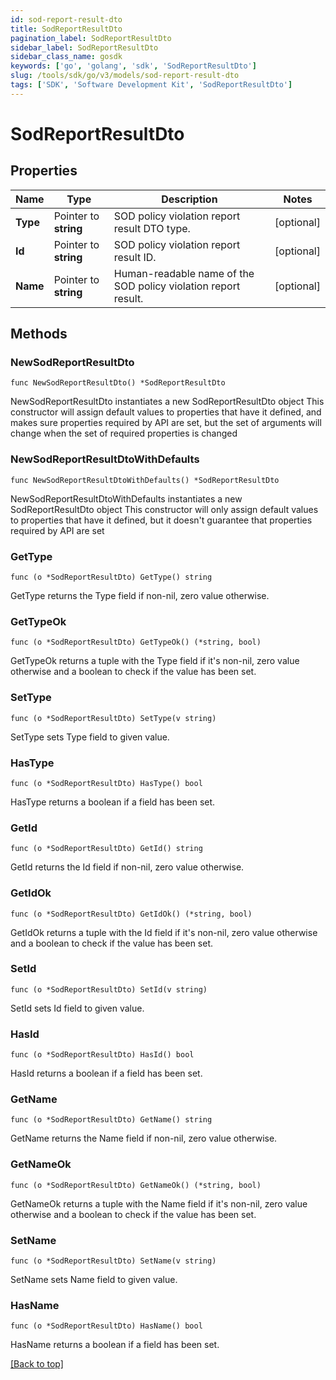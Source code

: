 ```yaml
---
id: sod-report-result-dto
title: SodReportResultDto
pagination_label: SodReportResultDto
sidebar_label: SodReportResultDto
sidebar_class_name: gosdk
keywords: ['go', 'golang', 'sdk', 'SodReportResultDto'] 
slug: /tools/sdk/go/v3/models/sod-report-result-dto
tags: ['SDK', 'Software Development Kit', 'SodReportResultDto']
---
```


# SodReportResultDto

## Properties

Name | Type | Description | Notes
------------ | ------------- | ------------- | -------------
**Type** | Pointer to **string** | SOD policy violation report result DTO type. | [optional] 
**Id** | Pointer to **string** | SOD policy violation report result ID. | [optional] 
**Name** | Pointer to **string** | Human-readable name of the SOD policy violation report result. | [optional] 

## Methods

### NewSodReportResultDto

`func NewSodReportResultDto() *SodReportResultDto`

NewSodReportResultDto instantiates a new SodReportResultDto object
This constructor will assign default values to properties that have it defined,
and makes sure properties required by API are set, but the set of arguments
will change when the set of required properties is changed

### NewSodReportResultDtoWithDefaults

`func NewSodReportResultDtoWithDefaults() *SodReportResultDto`

NewSodReportResultDtoWithDefaults instantiates a new SodReportResultDto object
This constructor will only assign default values to properties that have it defined,
but it doesn't guarantee that properties required by API are set

### GetType

`func (o *SodReportResultDto) GetType() string`

GetType returns the Type field if non-nil, zero value otherwise.

### GetTypeOk

`func (o *SodReportResultDto) GetTypeOk() (*string, bool)`

GetTypeOk returns a tuple with the Type field if it's non-nil, zero value otherwise
and a boolean to check if the value has been set.

### SetType

`func (o *SodReportResultDto) SetType(v string)`

SetType sets Type field to given value.

### HasType

`func (o *SodReportResultDto) HasType() bool`

HasType returns a boolean if a field has been set.

### GetId

`func (o *SodReportResultDto) GetId() string`

GetId returns the Id field if non-nil, zero value otherwise.

### GetIdOk

`func (o *SodReportResultDto) GetIdOk() (*string, bool)`

GetIdOk returns a tuple with the Id field if it's non-nil, zero value otherwise
and a boolean to check if the value has been set.

### SetId

`func (o *SodReportResultDto) SetId(v string)`

SetId sets Id field to given value.

### HasId

`func (o *SodReportResultDto) HasId() bool`

HasId returns a boolean if a field has been set.

### GetName

`func (o *SodReportResultDto) GetName() string`

GetName returns the Name field if non-nil, zero value otherwise.

### GetNameOk

`func (o *SodReportResultDto) GetNameOk() (*string, bool)`

GetNameOk returns a tuple with the Name field if it's non-nil, zero value otherwise
and a boolean to check if the value has been set.

### SetName

`func (o *SodReportResultDto) SetName(v string)`

SetName sets Name field to given value.

### HasName

`func (o *SodReportResultDto) HasName() bool`

HasName returns a boolean if a field has been set.


[[Back to top]](#) 


